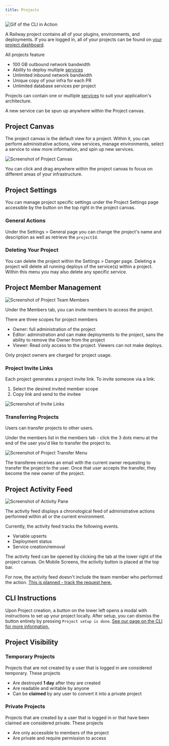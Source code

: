 ```yaml
---
title: Projects
---
```


<Image src="https://res.cloudinary.com/railway/image/upload/v1645132880/docs/project-page_ihrmaq.png"
alt="Gif of the CLI in Action"
layout="intrinsic"
width={779} height={442} quality={100} />

A Railway project contains all of your plugins, environments, and deployments. If you are logged in, all of your projects can be found on [your project dashboard](https://railway.app/dashboard).

All projects feature

- 100 GB outbound network bandwidth
- Ability to deploy multiple [services](develop/services)
- Unlimited inbound network bandwidth
- Unique copy of your infra for each PR
- Unlimited database services per project

Projects can contain one or multiple [services](develop/services) to suit your application's architecture.

A new service can be spun up anywhere within the Project canvas.

## Project Canvas

The project canvas is the default view for a project. Within it, you can perform administrative actions, view services, manage environments, select a service to view more information, and spin up new services.

<Image src="https://res.cloudinary.com/railway/image/upload/v1644620884/docs/ProjectPage_new_pa52tp.png"
alt="Screenshot of Project Canvas"
layout="responsive"
width={1377} height={823} quality={100} />

You can click and drag anywhere within the project canvas to focus on different areas of your infrastructure.

## Project Settings

You can manage project specific settings under the Project Settings page accessible by the button on the top right in the project canvas.

### General Actions

Under the Settings > General page you can change the project's name and description as well as retrieve the `projectId`.

### Deleting Your Project

You can delete the project within the Settings > Danger page. Deleting a project will delete all running deploys of the service(s) within a project. Within this menu you may also delete any specific service.

## Project Member Management

<Image src="https://res.cloudinary.com/railway/image/upload/v1644620958/docs/MemberView_New_p0s3be.png"
alt="Screenshot of Project Team Members"
layout="responsive"
width={1377} height={823} quality={100} />

Under the Members tab, you can invite members to access the project.

There are three scopes for project members

- Owner: full administration of the project
- Editor: adminstration and can make deployments to the project, sans the ability to remove the Owner from the project
- Viewer: Read only access to the project. Viewers can not make deploys.

Only project owners are charged for project usage.

### Project Invite Links

Each project generates a project invite link. To invite someone via a link:

1. Select the desired invited member scope
2. Copy link and send to the invitee

<Image src="https://res.cloudinary.com/railway/image/upload/v1631917785/docs/project-invite-member_kxmhtb.png"
alt="Screenshot of Invite Links"
layout="responsive"
width={910} height={272} quality={80} />

### Transferring Projects

Users can transfer projects to other users.

Under the members list in the members tab - click the 3 dots menu at the end of the user you'd like to transfer the project to.

<Image src="https://res.cloudinary.com/railway/image/upload/v1631917785/docs/project-transfer_iz4myn.png"
alt="Screenshot of Project Transfer Menu"
layout="intrinsic"
width={411} height={253} quality={80} />

The transferee receives an email with the current owner requesting to transfer the project to the user. Once that user accepts the transfer, they become the new owner of the project.

## Project Activity Feed

<Image
src="https://res.cloudinary.com/railway/image/upload/v1644302072/docs/activity_ctz3yb.png"
alt="Screenshot of Activity Pane"
layout="intrinsic"
width={387} height={297} quality={80} />

The activity feed displays a chronological feed of administrative actions performed within all or the current environment.

Currently, the activity feed tracks the following events.

- Variable upserts
- Deployment status
- Service creation/removal

The activity feed can be opened by clicking the tab at the lower right of the project canvas. On Mobile Screens, the activity button is placed at the top bar.

For now, the activity feed doesn't include the team member who performed the action. [This is planned - track the request here.](https://feedback.railway.app/feature-requests/p/user-audit-logs)

## CLI Instructions

Upon Project creation, a button on the lower left opens a modal with instructions to set up your project locally. After setup, you can dismiss the button entirely by pressing `Project setup is done`. [See our page on the CLI for more information.](/develop/cli/)

## Project Visibility

### Temporary Projects

Projects that are not created by a user that is logged in are considered temporary. These projects

- Are destroyed **1 day** after they are created
- Are readable and writable by anyone
- Can be **claimed** by any user to convert it into a private project

### Private Projects

Projects that are created by a user that is logged in or that have been claimed are considered private. These projects

- Are only accessible to members of the project
- Are private and require permission to access
